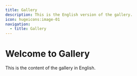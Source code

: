 ```yaml
---
title: Gallery
description: This is the English version of the gallery.
icon: hugeicons:image-01
navigation:
  - title: Gallery
---
```


# Welcome to Gallery

This is the content of the gallery in English.
